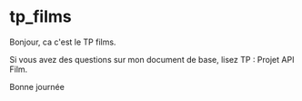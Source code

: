 # tp_films

Bonjour, ca c'est le TP films.

Si vous avez des questions sur mon document de base, lisez TP : Projet API Film.

Bonne journée
